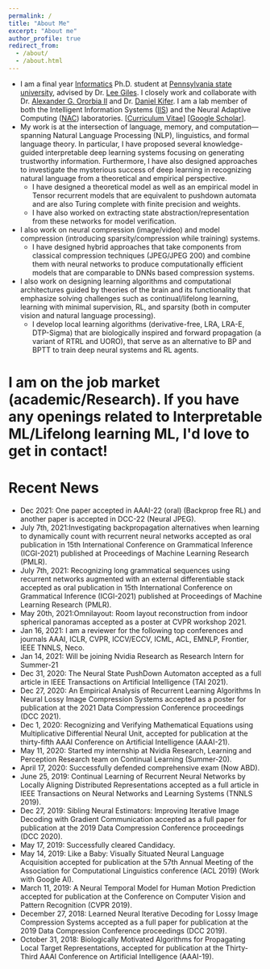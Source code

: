 ```yaml
---
permalink: /
title: "About Me"
excerpt: "About me"
author_profile: true
redirect_from: 
  - /about/
  - /about.html
---
```


* I am a final year [Informatics](https://ist.psu.edu/) Ph.D. student at [Pennsylvania state university](https://www.psu.edu/), advised by Dr. [Lee Giles](https://clgiles.ist.psu.edu/). I closely work and collaborate with Dr. [Alexander G. Ororbia II](https://www.cs.rit.edu/~ago/) and Dr. [Daniel Kifer](http://www.cse.psu.edu/~duk17/). I am a lab member of both the Intelligent Information Systems ([IIS](http://iis.ist.psu.edu/)) and the Neural Adaptive Computing ([NAC](https://www.cs.rit.edu/~ago/nac_lab.html)) laboratories. [[Curriculum Vitae](http://ankurmali.github.io/files/Curriculum_Vitae.pdf)] [[Google Scholar](https://scholar.google.co.in/citations?user=ogxlzgcAAAAJ&hl=en)].
* My work is at the intersection of language, memory, and computation—spanning Natural Language Processing (NLP), linguistics, and formal language theory. In particular, I have proposed several knowledge-guided interpretable deep learning systems focusing on generating trustworthy information. Furthermore, I have also designed approaches to investigate the mysterious success of deep learning in recognizing natural language from a theoretical and empirical perspective.
  * I have designed a theoretical model as well as an empirical model in Tensor recurrent models that are equivalent to pushdown automata and are also Turing complete with finite precision and weights.
  * I have also worked on extracting state abstraction/representation from these networks for model verification.
* I also work on neural compression (image/video) and model compression (introducing sparsity/compression while training) systems.
  * I have designed hybrid approaches that take components from classical compression techniques (JPEG/JPEG 200) and combine them with neural networks to produce computationally efficient models that are comparable to DNNs based compression systems.
* I also work on designing learning algorithms and computational architectures guided by theories of the brain and its functionality that emphasize solving challenges such as continual/lifelong learning, learning with minimal supervision, RL, and sparsity (both in computer vision and natural language processing).
  * I develop local learning algorithms (derivative-free, LRA, LRA-E, DTP-Sigma) that are biologically inspired and forward propagation (a variant of RTRL and UORO), that serve as an alternative to BP and BPTT to train deep neural systems and RL agents.

# I am on the job market (academic/Research). If you have any openings related to Interpretable ML/Lifelong learning ML, I'd love to get in contact!
        
# Recent News
* Dec 2021: One paper accepted in AAAI-22 (oral) (Backprop free RL) and another paper is accepted in DCC-22 (Neural JPEG).
* July 7th, 2021:Investigating backpropagation alternatives when learning to dynamically count with recurrent neural networks accepted as oral publication in  15th International Conference on Grammatical Inference (ICGI-2021) published at Proceedings of Machine Learning Research (PMLR).
* July 7th, 2021: Recognizing long grammatical sequences using recurrent networks augmented with an external differentiable stack accepted as oral publication in  15th International Conference on Grammatical Inference (ICGI-2021) published at Proceedings of Machine Learning Research (PMLR).
* May 20th, 2021:Omnilayout: Room layout reconstruction from indoor spherical panoramas accepted as a poster at CVPR workshop 2021.
* Jan 16, 2021: I am a reviewer for the following top conferences and journals AAAI, ICLR, CVPR, ICCV/ECCV, ICML, ACL, EMNLP, Frontier, IEEE TNNLS, Neco.
* Jan 14, 2021: Will be joining Nvidia Research as Research Intern for Summer-21
* Dec 31, 2020: The Neural State PushDown Automaton accepted as a full article in IEEE Transactions on Artificial Intelligence (TAI 2021).
* Dec 27, 2020: An Empirical Analysis of Recurrent Learning Algorithms In Neural Lossy Image Compression Systems accepted as a poster for publication at the 2021 Data Compression Conference proceedings (DCC 2021).
* Dec 1, 2020: Recognizing and Verifying Mathematical Equations using Multiplicative Differential Neural Unit, accepted for publication at the thirty-fifth AAAI Conference on Artificial Intelligence (AAAI-21).
* May 11, 2020: Started my internship at Nvidia Research, Learning and Perception Research team on Continual Learning (Summer-20). 
* April 17, 2020: Successfully defended comprehensive exam (Now ABD).
* June 25, 2019: Continual Learning of Recurrent Neural Networks by Locally Aligning Distributed Representations accepted as a full article in IEEE Transactions on Neural Networks and Learning Systems (TNNLS 2019).
* Dec 27, 2019: Sibling Neural Estimators: Improving Iterative Image Decoding with Gradient Communication accepted as a full paper for publication at the 2019 Data Compression Conference proceedings (DCC 2020).
* May 17, 2019: Successfully cleared Candidacy. 
* May 14, 2019: Like a Baby: Visually Situated Neural Language Acquisition accepted for publication at the 57th Annual Meeting of the Association for Computational Linguistics conference (ACL 2019) (Work with Google AI).
* March 11, 2019: A Neural Temporal Model for Human Motion Prediction accepted for publication at the Conference on Computer Vision and Pattern Recognition (CVPR 2019).
* December 27, 2018: Learned Neural Iterative Decoding for Lossy Image Compression Systems accepted as a full paper for publication at the 2019 Data Compression Conference proceedings (DCC 2019).
* October 31, 2018: Biologically Motivated Algorithms for Propagating Local Target Representations, accepted for publication at the Thirty-Third AAAI Conference on Artificial Intelligence (AAAI-19). 
